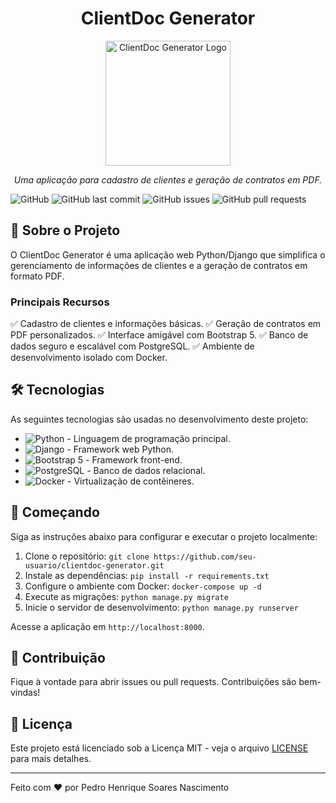 <h1 align="center">ClientDoc Generator</h1>

<p align="center">
  <img src="clientdoc-logo.png" alt="ClientDoc Generator Logo" width="200">
</p>

<p align="center">
  <i>Uma aplicação para cadastro de clientes e geração de contratos em PDF.</i>
</p>

![GitHub](https://img.shields.io/github/license/seu-usuario/clientdoc-generator) ![GitHub last commit](https://img.shields.io/github/last-commit/seu-usuario/clientdoc-generator) ![GitHub issues](https://img.shields.io/github/issues-raw/seu-usuario/clientdoc-generator) ![GitHub pull requests](https://img.shields.io/github/issues-pr-raw/seu-usuario/clientdoc-generator)

## 🚀 Sobre o Projeto

O ClientDoc Generator é uma aplicação web Python/Django que simplifica o gerenciamento de informações de clientes e a geração de contratos em formato PDF. 

### Principais Recursos

✅ Cadastro de clientes e informações básicas.
✅ Geração de contratos em PDF personalizados.
✅ Interface amigável com Bootstrap 5.
✅ Banco de dados seguro e escalável com PostgreSQL.
✅ Ambiente de desenvolvimento isolado com Docker.

## 🛠️ Tecnologias

As seguintes tecnologias são usadas no desenvolvimento deste projeto:

- ![Python](https://img.shields.io/badge/Python-3.9-blue) - Linguagem de programação principal.
- ![Django](https://img.shields.io/badge/Django-3.2-green) - Framework web Python.
- ![Bootstrap 5](https://img.shields.io/badge/Bootstrap-5-purple) - Framework front-end.
- ![PostgreSQL](https://img.shields.io/badge/PostgreSQL-13-blue) - Banco de dados relacional.
- ![Docker](https://img.shields.io/badge/Docker-20.10-orange) - Virtualização de contêineres.

## 🏁 Começando

Siga as instruções abaixo para configurar e executar o projeto localmente:

1. Clone o repositório: `git clone https://github.com/seu-usuario/clientdoc-generator.git`
2. Instale as dependências: `pip install -r requirements.txt`
3. Configure o ambiente com Docker: `docker-compose up -d`
4. Execute as migrações: `python manage.py migrate`
5. Inicie o servidor de desenvolvimento: `python manage.py runserver`

Acesse a aplicação em `http://localhost:8000`.

## 🤝 Contribuição

Fique à vontade para abrir issues ou pull requests. Contribuições são bem-vindas!

## 📝 Licença

Este projeto está licenciado sob a Licença MIT - veja o arquivo [LICENSE](LICENSE) para mais detalhes.

---

Feito com ❤️ por Pedro Henrique Soares Nascimento
